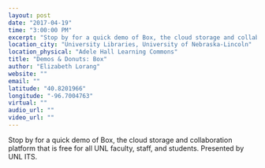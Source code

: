 ```yaml
---
layout: post
date: "2017-04-19"
time: "3:00:00 PM"
excerpt: "Stop by for a quick demo of Box, the cloud storage and collaboration platform that is free for all UNL faculty, staff, and students. ..."
location_city: "University Libraries, University of Nebraska-Lincoln"
location_physical: "Adele Hall Learning Commons"
title: "Demos & Donuts: Box"
author: "Elizabeth Lorang"
website: ""
email: ""
latitude: "40.8201966"
longitude: "-96.7004763"
virtual: ""
audio_url: ""
video_url: ""
---
```


Stop by for a quick demo of Box, the cloud storage and collaboration platform that is free for all UNL faculty, staff, and students. Presented by UNL ITS.
